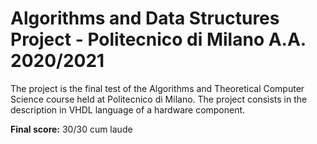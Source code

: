 # Algorithms and Data Structures Project - Politecnico di Milano A.A. 2020/2021
The project is the final test of the Algorithms and Theoretical Computer Science course held at Politecnico di Milano.
The project consists in the description in VHDL language of a hardware component.

**Final score:** 30/30 cum laude
